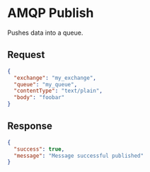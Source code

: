 
# AMQP Publish

Pushes data into a queue.

## Request

```json
{
  "exchange": "my_exchange",
  "queue": "my_queue",
  "contentType": "text/plain",
  "body": "foobar"
}
```

## Response

```json
{
  "success": true,
  "message": "Message successful published"
}
```
